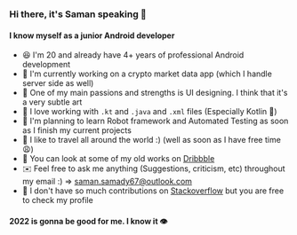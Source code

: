 ### Hi there, it's Saman speaking 👋

#### I know myself as a junior Android developer

- 😆 I'm 20 and already have 4+ years of professional Android development
- 🤩 I'm currently working on a crypto market data app (which I handle server side as well)
- 🤖 One of my main passions and strengths is UI designing. I think that it's a very subtle art
- 🥰 I love working with `.kt` and `.java` and `.xml` files (Especially Kotlin 💯)
- 🤔 I'm planning to learn Robot framework and Automated Testing as soon as I finish my current projects
- 🤠 I like to travel all around the world :) (well as soon as I have free time😩)
- 🎃 You can look at some of my old works on <a href="https://dribbble.com/samansamadi">Dribbble</a>
- ✉️ Feel free to ask me anything (Suggestions, criticism, etc) throughout my email :) => saman.samady67@outlook.com
- 🤝 I don't have so much contributions on <a href="https://stackoverflow.com/users/9612643/saman">Stackoverflow</a> but you are free to check my profile

#### 2022 is gonna be good for me. I know it 👁


<!--
**samansamadi/samansamadi** is a ✨ _special_ ✨ repository because its `README.md` (this file) appears on your GitHub profile.

Here are some ideas to get you started:

- 🔭 I’m currently working on ...
- 🌱 I’m currently learning ...
- 👯 I’m looking to collaborate on ...
- 🤔 I’m looking for help with ...
- 💬 Ask me about ...
- 📫 How to reach me: ...
- 😄 Pronouns: ...
- ⚡ Fun fact: ...
-->
